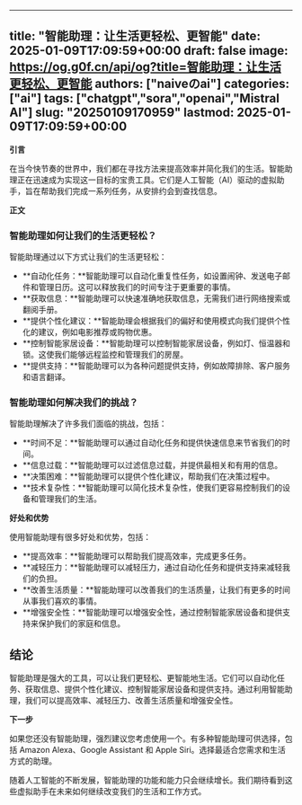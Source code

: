 
---
title: "智能助理：让生活更轻松、更智能"
date: 2025-01-09T17:09:59+00:00
draft: false
image: https://og.g0f.cn/api/og?title=智能助理：让生活更轻松、更智能
authors: ["naiveのai"]
categories: ["ai"]
tags: ["chatgpt","sora","openai","Mistral AI"]
slug: "20250109170959"
lastmod: 2025-01-09T17:09:59+00:00
---
**引言**

在当今快节奏的世界中，我们都在寻找方法来提高效率并简化我们的生活。智能助理正在迅速成为实现这一目标的宝贵工具。它们是人工智能（AI）驱动的虚拟助手，旨在帮助我们完成一系列任务，从安排约会到查找信息。

**正文**

### 智能助理如何让我们的生活更轻松？

智能助理通过以下方式让我们的生活更轻松：

- **自动化任务：**智能助理可以自动化重复性任务，如设置闹钟、发送电子邮件和管理日历。这可以释放我们的时间专注于更重要的事情。
- **获取信息：**智能助理可以快速准确地获取信息，无需我们进行网络搜索或翻阅手册。
- **提供个性化建议：**智能助理会根据我们的偏好和使用模式向我们提供个性化的建议，例如电影推荐或购物优惠。
- **控制智能家居设备：**智能助理可以控制智能家居设备，例如灯、恒温器和锁。这使我们能够远程监控和管理我们的房屋。
- **提供支持：**智能助理可以为各种问题提供支持，例如故障排除、客户服务和语言翻译。

### 智能助理如何解决我们的挑战？

智能助理解决了许多我们面临的挑战，包括：

- **时间不足：**智能助理可以通过自动化任务和提供快速信息来节省我们的时间。
- **信息过载：**智能助理可以过滤信息过载，并提供最相关和有用的信息。
- **决策困难：**智能助理可以提供个性化建议，帮助我们在决策过程中。
- **技术复杂性：**智能助理可以简化技术复杂性，使我们更容易控制我们的设备和管理我们的生活。

**好处和优势**

使用智能助理有很多好处和优势，包括：

- **提高效率：**智能助理可以帮助我们提高效率，完成更多任务。
- **减轻压力：**智能助理可以减轻压力，通过自动化任务和提供支持来减轻我们的负担。
- **改善生活质量：**智能助理可以改善我们的生活质量，让我们有更多的时间从事我们喜欢的事情。
- **增强安全性：**智能助理可以增强安全性，通过控制智能家居设备和提供支持来保护我们的家庭和信息。

## 结论

智能助理是强大的工具，可以让我们更轻松、更智能地生活。它们可以自动化任务、获取信息、提供个性化建议、控制智能家居设备和提供支持。通过利用智能助理，我们可以提高效率、减轻压力、改善生活质量和增强安全性。

**下一步**

如果您还没有智能助理，强烈建议您考虑使用一个。有多种智能助理可供选择，包括 Amazon Alexa、Google Assistant 和 Apple Siri。选择最适合您需求和生活方式的助理。

随着人工智能的不断发展，智能助理的功能和能力只会继续增长。我们期待看到这些虚拟助手在未来如何继续改变我们的生活和工作方式。